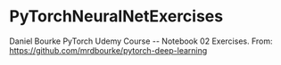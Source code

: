 # PyTorchNeuralNetExercises
Daniel Bourke PyTorch Udemy Course -- Notebook 02 Exercises. From: https://github.com/mrdbourke/pytorch-deep-learning
